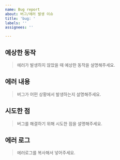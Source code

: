 ```yaml
---
name: Bug report
about: 버그/에러 발생 이슈
title: 'bug: '
labels: ''
assignees: ''

---
```


## 예상한 동작
> 에러가 발생하지 않았을 때 예상한 동작을 설명해주세요.

## 에러 내용
> 버그가 어떤 상황에서 발생하는지 설명해주세요.

## 시도한 점
> 버그를 해결하기 위해 시도한 점을 설명해주세요.

## 에러 로그
> 에러로그를 복사해서 넣어주세요.

